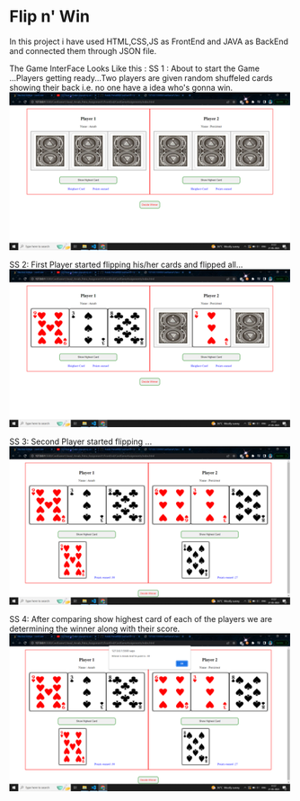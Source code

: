 # Flip n' Win
In this project i have used HTML,CSS,JS as FrontEnd and JAVA as BackEnd and connected them through JSON file.


The Game InterFace Looks Like this :
SS 1 : About to start the Game ...Players getting ready...Two players are given random shuffeled cards showing their back i.e. no one have a idea who's gonna win.
<img src="images/1.png" width="500px">

SS 2: First Player started flipping his/her cards and flipped all...
<img src="images/2.png" width="500px">

SS 3: Second Player started flipping ...
<img src="images/3.png" width="500px">

SS 4: After comparing show highest card of each of the players we are determining the winner along with their score.
<img src="images/4.png" width="500px">
